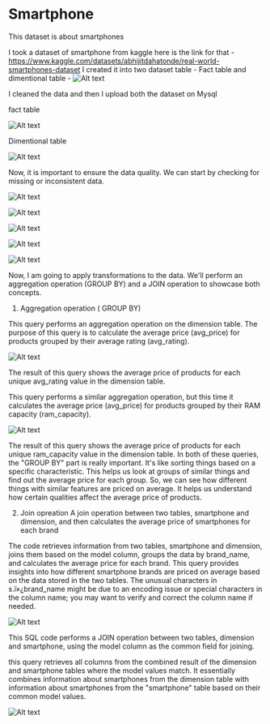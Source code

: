 # Smartphone
This dataset is about smartphones 

I took a dataset of smartphone from kaggle 
here is the link for that - https://www.kaggle.com/datasets/abhijitdahatonde/real-world-smartphones-dataset
I created it into two dataset table - Fact table and dimentional table - 
![Alt text](image-2.png)

I cleaned the data and then I upload both the dataset on Mysql 

fact table

![Alt text](image-3.png)

Dimentional table 

![Alt text](image-5.png)

Now,
it is important to ensure the data quality. We can start by checking for missing or inconsistent data.

![Alt text](image-6.png)

![Alt text](image-7.png)

![Alt text](image-8.png)

![Alt text](image-9.png)

![Alt text](image-10.png)

Now, I am going to apply transformations to the data. We'll perform an aggregation operation (GROUP BY) and a JOIN operation to showcase both concepts.

1. Aggregation operation ( GROUP BY)

This query performs an aggregation operation on the dimension table. The purpose of this query is to calculate the average price (avg_price) for products grouped by their average rating (avg_rating).

![Alt text](image-12.png)

The result of this query shows the average price of products for each unique avg_rating value in the dimension table.

This query performs a similar aggregation operation, but this time it calculates the average price (avg_price) for products grouped by their RAM capacity (ram_capacity).

![Alt text](image-13.png)

The result of this query shows the average price of products for each unique ram_capacity value in the dimension table.
In both of these queries, the "GROUP BY" part is really important. It's like sorting things based on a specific characteristic. This helps us look at groups of similar things and find out the average price for each group. So, we can see how different things with similar features are priced on average. It helps us understand how certain qualities affect the average price of products.

2. Join opreation 
A join operation between two tables, smartphone and dimension, and then calculates the average price of smartphones for each brand

 The code retrieves information from two tables, smartphone and dimension, joins them based on the model column, groups the data by brand_name, and calculates the average price for each brand. This query provides insights into how different smartphone brands are priced on average based on the data stored in the two tables. The unusual characters in s.ï»¿brand_name might be due to an encoding issue or special characters in the column name; you may want to verify and correct the column name if needed.

![Alt text](image-14.png)

This SQL code performs a JOIN operation between two tables, dimension and smartphone, using the model column as the common field for joining.

this query retrieves all columns from the combined result of the dimension and smartphone tables where the model values match. It essentially combines information about smartphones from the dimension table with information about smartphones from the "smartphone" table based on their common model values.

![Alt text](image-15.png)







 



